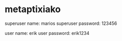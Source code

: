 # metaptixiako

superuser name: marios
superuser password: 123456

user name: erik
user password: erik1234
